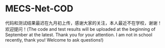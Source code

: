 # MECS-Net-COD


代码和测试结果最迟在九月初上传，感谢大家的关注，本人最近不在学校，谢谢！欢迎提问！(The code and test results will be uploaded at the beginning of September at the latest. Thank you for your attention. I am not in school recently, thank you! Welcome to ask questions!)
